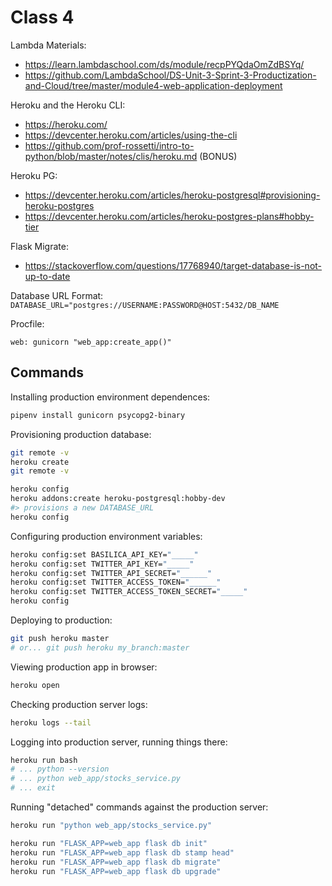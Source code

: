 
# Class 4

Lambda Materials:

  + https://learn.lambdaschool.com/ds/module/recpPYQdaOmZdBSYq/
  + https://github.com/LambdaSchool/DS-Unit-3-Sprint-3-Productization-and-Cloud/tree/master/module4-web-application-deployment

Heroku and the Heroku CLI:

  + https://heroku.com/
  + https://devcenter.heroku.com/articles/using-the-cli
  + https://github.com/prof-rossetti/intro-to-python/blob/master/notes/clis/heroku.md (BONUS)

Heroku PG:

  + https://devcenter.heroku.com/articles/heroku-postgresql#provisioning-heroku-postgres
  + https://devcenter.heroku.com/articles/heroku-postgres-plans#hobby-tier

Flask Migrate:

  + https://stackoverflow.com/questions/17768940/target-database-is-not-up-to-date

Database URL Format: `DATABASE_URL="postgres://USERNAME:PASSWORD@HOST:5432/DB_NAME`

Procfile:

```
web: gunicorn "web_app:create_app()"
```

## Commands

Installing production environment dependences:

```sh
pipenv install gunicorn psycopg2-binary
```

Provisioning production database:

```sh
git remote -v
heroku create
git remote -v

heroku config
heroku addons:create heroku-postgresql:hobby-dev
#> provisions a new DATABASE_URL
heroku config
```

Configuring production environment variables:

```sh
heroku config:set BASILICA_API_KEY="_____"
heroku config:set TWITTER_API_KEY="_____"
heroku config:set TWITTER_API_SECRET="______"
heroku config:set TWITTER_ACCESS_TOKEN="______"
heroku config:set TWITTER_ACCESS_TOKEN_SECRET="_____"
heroku config
```

Deploying to production:

```sh
git push heroku master
# or... git push heroku my_branch:master
```

Viewing production app in browser:

```sh
heroku open
```

Checking production server logs:

```sh
heroku logs --tail
```

Logging into production server, running things there:

```sh
heroku run bash
# ... python --version
# ... python web_app/stocks_service.py
# ... exit
```

Running "detached" commands against the production server:

```sh
heroku run "python web_app/stocks_service.py"

heroku run "FLASK_APP=web_app flask db init"
heroku run "FLASK_APP=web_app flask db stamp head"
heroku run "FLASK_APP=web_app flask db migrate"
heroku run "FLASK_APP=web_app flask db upgrade"
```
